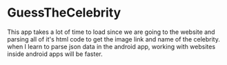 # GuessTheCelebrity
This app takes a lot of time to load since we are going to the website and parsing all of it's html code to get the image link and name of the celebrity.
when I learn to parse json data in the android app, working with websites inside android apps will be faster.
